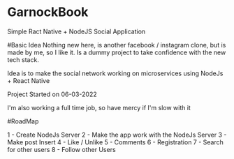 # GarnockBook
Simple Ract Native + NodeJS Social Application

#Basic Idea
Nothing new here, is another facebook / instagram clone, but is made by me, so I like it. 
Is a dummy project to take confidence with the new tech stack. 

Idea is to make the social network working on microservices using NodeJs + React Native

Project Started on 06-03-2022

I'm also working a full time job, so have mercy if I'm slow with it

#RoadMap

1 - Create NodeJs Server 
2 - Make the app work with the NodeJs Server
3 - Make post Insert
4 - Like / Unlike
5 - Comments
6 - Registration
7 - Search for other users
8 - Follow other Users
